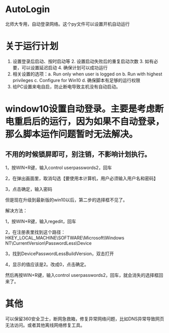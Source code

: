 # AutoLogin
北师大专用，自动登录网络。这个py文件可以设置开机自动运行

# 关于运行计划
1. 设置登录后启动、按时启动等 2. 设置启动失败后的重复启动次数 3. 如有必要，可以设置延迟启动 4. 确保计划可以成功运行
5. 相关设置的选项：a. Run only when user is logged on b. Run with highest privileges c. Configure for Win10 d. 确保脚本有足够的运行权限
6. 给PC设置来电自启，防止断电导致主机没有自动启动。




# window10设置自动登录。主要是考虑断电重启后的运行，因为如果不自动登录，那么脚本运作问题暂时无法解决。
## 不用的时候锁屏即可，别注销，不影响计划执行。


1，按WIN+R键，输入control userpasswords2，回车

2，在弹出画面里，取消勾选【要使用本计算机，用户必须输入用户名和密码】

3，点击确定，输入密码

但是现在升级到最新版的win10以后，第二步的选择框不见了。

解决方法：

1，按WIN+R键，输入regedit，回车

2，在注册表里找到这个路径：HKEY_LOCAL_MACHINE\SOFTWARE\Microsoft\Windows NT\CurrentVersion\PasswordLess\Device

3，找到DevicePasswordLessBuildVersion，双击打开

4，显示的值应该是2。改成0，点击确定。

然后再按WIN+R键，输入control userpasswords2，回车，就会消失的选择框回来了。
# 其他
可以保留360安全卫士，断网急救箱，修复异常网络问题，比如DNS异常导致网页无法访问。或者其他离线网络修复工具。


